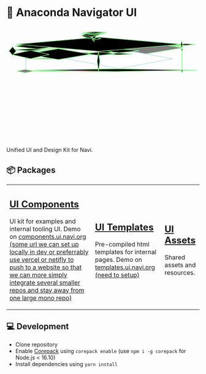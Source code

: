 # 🎨 Anaconda Navigator UI

<!-- #region drawnote -->
<svg id="svg" xmlns="http://www.w3.org/2000/svg" viewbox="7.950000762939453,-7.450000047683716,752.4500122070312,429.510009765625" style="height:300.510009765625"><polygon points="121.59 412.06" fill="gray" stroke="blue" stroke-width="2" d="M 121.59 412.06 L  Z"></polygon><polygon points="469.38 54.085, 355.87 68.03, 242.36 54.085, 355.87 40.14" fill="gray" stroke="lightblue" stroke-width="2" d="M 469.38 54.085 L ,  355.87 68.03 ,  242.36 54.085 ,  355.87 40.14 Z"></polygon><polygon points="122.23 63.025000000000006, 238.02 55.52, 353.81 63.025000000000006, 238.02 70.53" fill="gray" stroke="lightgreen" stroke-width="2" d="M 122.23 63.025000000000006 L ,  238.02 55.52 ,  353.81 63.025000000000006 ,  238.02 70.53 Z"></polygon><polygon points="692.98 67.25999999999999, 525.4300000000001 94.86, 357.88 67.25999999999999, 525.4300000000001 39.66" fill="gray" stroke="lightgreen" stroke-width="2" d="M 692.98 67.25999999999999 L ,  525.4300000000001 94.86 ,  357.88 67.25999999999999 ,  525.4300000000001 39.66 Z"></polygon><polygon points="654.69 109.82, 447.96000000000004 147.81, 241.23 109.82, 447.96000000000004 71.83" fill="white" stroke="lightblue" stroke-width="2" d="M 654.69 109.82 L ,  447.96000000000004 147.81 ,  241.23 109.82 ,  447.96000000000004 71.83 Z"></polygon><polygon points="464.37 77.255, 307.495 88.06, 150.62 77.255, 307.495 66.45" fill="white" stroke="lightblue" stroke-width="2" d="M 464.37 77.255 L ,  307.495 88.06 ,  150.62 77.255 ,  307.495 66.45 Z"></polygon><polygon points="49.15 157.765, 81.32 151.37, 113.49 157.765, 81.32 164.16" fill="gray" stroke="lightgreen" stroke-width="2" d="M 49.15 157.765 L ,  81.32 151.37 ,  113.49 157.765 ,  81.32 164.16 Z"></polygon><polygon points="83.6 109.035, 83.345 68.46, 83.09 109.035, 83.345 149.61" fill="white" stroke="lightblue" stroke-width="2" d="M 83.6 109.035 L ,  83.345 68.46 ,  83.09 109.035 ,  83.345 149.61 Z"></polygon><polygon points="123.22 64.065, 104.35 58.58, 85.48 64.065, 104.35 69.55" fill="gray" stroke="lightgreen" stroke-width="2" d="M 123.22 64.065 L ,  104.35 58.58 ,  85.48 64.065 ,  104.35 69.55 Z"></polygon><polygon points="275.24 157.735, 193.565 156.3, 111.89 157.735, 193.565 159.17" fill="lightblue" stroke="lightgreen" stroke-width="2" d="M 275.24 157.735 L ,  193.565 156.3 ,  111.89 157.735 ,  193.565 159.17 Z"></polygon><polygon points="447.97 159.56, 362.005 160.59, 276.04 159.56, 362.005 158.53" fill="gray" stroke="pink" stroke-width="2" d="M 447.97 159.56 L ,  362.005 160.59 ,  276.04 159.56 ,  362.005 158.53 Z"></polygon><polygon points="426.22 76.57, 442.25 72.71, 458.28 76.57, 442.25 80.43" fill="white" stroke="lightgreen" stroke-width="2" d="M 426.22 76.57 L ,  442.25 72.71 ,  458.28 76.57 ,  442.25 80.43 Z"></polygon><polygon points="450.85 76.74000000000001, 444.67 71.56, 438.49 76.74000000000001, 444.67 81.92" fill="black" stroke="lightgreen" stroke-width="2" d="M 450.85 76.74000000000001 L ,  444.67 71.56 ,  438.49 76.74000000000001 ,  444.67 81.92 Z"></polygon><polygon points="429.79 75.295, 444.905 72.56, 460.02 75.295, 444.905 78.03" fill="gray" stroke="lightgreen" stroke-width="2" d="M 429.79 75.295 L ,  444.905 72.56 ,  460.02 75.295 ,  444.905 78.03 Z"></polygon><polygon points="432.52 77.60499999999999, 439.115 73.58, 445.71 77.60499999999999, 439.115 81.63" fill="gray" stroke="lightgreen" stroke-width="2" d="M 432.52 77.60499999999999 L ,  439.115 73.58 ,  445.71 77.60499999999999 ,  439.115 81.63 Z"></polygon><polygon points="459.83 74.68, 446.84000000000003 72.11, 433.85 74.68, 446.84000000000003 77.25" fill="gray" stroke="lightgreen" stroke-width="2" d="M 459.83 74.68 L ,  446.84000000000003 72.11 ,  433.85 74.68 ,  446.84000000000003 77.25 Z"></polygon><polygon points="436.09 75.56, 446.51 71.58, 456.93 75.56, 446.51 79.54" fill="gray" stroke="lightgreen" stroke-width="2" d="M 436.09 75.56 L ,  446.51 71.58 ,  456.93 75.56 ,  446.51 79.54 Z"></polygon><polygon points="453.46 76.32499999999999, 440.475 74.35, 427.49 76.32499999999999, 440.475 78.3" fill="black" stroke="lightgreen" stroke-width="2" d="M 453.46 76.32499999999999 L ,  440.475 74.35 ,  427.49 76.32499999999999 ,  440.475 78.3 Z"></polygon><polygon points="437.52 77.305, 444.71 79.36, 451.9 77.305, 444.71 75.25" fill="gray" stroke="lightgreen" stroke-width="2" d="M 437.52 77.305 L ,  444.71 79.36 ,  451.9 77.305 ,  444.71 75.25 Z"></polygon><polygon points="81.77 109.435, 161.98499999999999 107.83, 242.2 109.435, 161.98499999999999 111.04" fill="gray" stroke="lightgreen" stroke-width="2" d="M 81.77 109.435 L ,  161.98499999999999 107.83 ,  242.2 109.435 ,  161.98499999999999 111.04 Z"></polygon><polygon points="233.46 71.29, 169.845 70.43, 106.23 71.29, 169.845 72.15" fill="gray" stroke="lightgreen" stroke-width="2" d="M 233.46 71.29 L ,  169.845 70.43 ,  106.23 71.29 ,  169.845 72.15 Z"></polygon><polygon points="36 74.88999999999999, 96.69 70.96, 157.38 74.88999999999999, 96.69 78.82" fill="black" stroke="lightgreen" stroke-width="2" d="M 36 74.88999999999999 L ,  96.69 70.96 ,  157.38 74.88999999999999 ,  96.69 78.82 Z"></polygon><polygon points="370.01 88.42500000000001, 233.885 94.68, 97.76 88.42500000000001, 233.885 82.17" fill="black" stroke="lightgreen" stroke-width="2" d="M 370.01 88.42500000000001 L ,  233.885 94.68 ,  97.76 88.42500000000001 ,  233.885 82.17 Z"></polygon><polygon points="750.4 154.21499999999997, 432.325 149.01, 114.25 154.21499999999997, 432.325 159.42" fill="black" stroke="lightgreen" stroke-width="2"></polygon><polygon points="750.4 149.01" fill="black" stroke="lightgreen" stroke-width="2" d="M 750.4 149.01 L  Z"></polygon><polygon points="363.73 88.82, 401.37 88.2, 439.01 88.82, 401.37 89.44" fill="black" stroke="lightgreen" stroke-width="2" d="M 363.73 88.82 L ,  401.37 88.2 ,  439.01 88.82 ,  401.37 89.44 Z"></polygon><polygon points="526.13 78.575, 447.2 70.67, 368.27 78.575, 447.2 86.48" fill="black" stroke="lightgreen" stroke-width="2" d="M 526.13 78.575 L ,  447.2 70.67 ,  368.27 78.575 ,  447.2 86.48 Z"></polygon><polygon points="421.35 82.36500000000001, 391.20000000000005 76.42, 361.05 82.36500000000001, 391.20000000000005 88.31" fill="black" stroke="lightgreen" stroke-width="2" d="M 421.35 82.36500000000001 L ,  391.20000000000005 76.42 ,  361.05 82.36500000000001 ,  391.20000000000005 88.31 Z"></polygon><polygon points="498.99 91.12, 444.73 94.6, 390.47 91.12, 444.73 87.64" fill="black" stroke="lightgreen" stroke-width="2" d="M 498.99 91.12 L ,  444.73 94.6 ,  390.47 91.12 ,  444.73 87.64 Z"></polygon><polygon points="312.08 90.175, 371.35 96.75, 430.62 90.175, 371.35 83.6" fill="black" stroke="lightgreen" stroke-width="2" d="M 312.08 90.175 L ,  371.35 96.75 ,  430.62 90.175 ,  371.35 83.6 Z"></polygon><polygon points="214.69 83.94999999999999, 150.41 87.02, 86.13 83.94999999999999, 150.41 80.88" fill="black" stroke="lightgreen" stroke-width="2" d="M 214.69 83.94999999999999 L ,  150.41 87.02 ,  86.13 83.94999999999999 ,  150.41 80.88 Z"></polygon><polygon points="335.54 91.75, 210.15 70.45, 84.76 91.75, 210.15 113.05" fill="black" stroke="lightgreen" stroke-width="2" d="M 335.54 91.75 L ,  210.15 70.45 ,  84.76 91.75 ,  210.15 113.05 Z"></polygon><polygon points="28.43 93.285, 101.44500000000001 76.95, 174.46 93.285, 101.44500000000001 109.62" fill="black" stroke="lightgreen" stroke-width="2" d="M 28.43 93.285 L ,  101.44500000000001 76.95 ,  174.46 93.285 ,  101.44500000000001 109.62 Z"></polygon><polygon points="40.38 60.650000000000006, 127.02499999999999 48.68, 213.67 60.650000000000006, 127.02499999999999 72.62" fill="black" stroke="lightgreen" stroke-width="2" d="M 40.38 60.650000000000006 L ,  127.02499999999999 48.68 ,  213.67 60.650000000000006 ,  127.02499999999999 72.62 Z"></polygon><polygon points="17.95 79.41499999999999, 31.86 96.05, 45.77 79.41499999999999, 31.86 62.78" fill="black" stroke="lightgreen" stroke-width="2" d="M 17.95 79.41499999999999 L ,  31.86 96.05 ,  45.77 79.41499999999999 ,  31.86 62.78 Z"></polygon><polygon points="689.28 53.254999999999995, 367.34 25.38, 45.4 53.254999999999995, 367.34 81.13" fill="black" stroke="lightgreen" stroke-width="2" d="M 689.28 53.254999999999995 L ,  367.34 25.38 ,  45.4 53.254999999999995 ,  367.34 81.13 Z"></polygon><polygon points="691.04 60.855, 689.66 67.91, 688.28 60.855, 689.66 53.8" fill="black" stroke="lightgreen" stroke-width="2" d="M 691.04 60.855 L ,  689.66 67.91 ,  688.28 60.855 ,  689.66 53.8 Z"></polygon><polygon points="692.3 116.77, 691.935 162.76, 691.57 116.77, 691.935 70.78" fill="black" stroke="lightgreen" stroke-width="2" d="M 692.3 116.77 L ,  691.935 162.76 ,  691.57 116.77 ,  691.935 70.78 Z"></polygon><polygon points="689.91 157.07999999999998, 692.1099999999999 149.96, 694.31 157.07999999999998, 692.1099999999999 164.2" fill="black" stroke="lightgreen" stroke-width="2" d="M 689.91 157.07999999999998 L ,  692.1099999999999 149.96 ,  694.31 157.07999999999998 ,  692.1099999999999 164.2 Z"></polygon><polygon points="689.6 74.27000000000001, 691.72 81.98, 693.84 74.27000000000001, 691.72 66.56" fill="black" stroke="lightgreen" stroke-width="2" d="M 689.6 74.27000000000001 L ,  691.72 81.98 ,  693.84 74.27000000000001 ,  691.72 66.56 Z"></polygon><polygon points="744.59 54.205, 707.54 51.09, 670.49 54.205, 707.54 57.32" fill="black" stroke="lightgreen" stroke-width="2" d="M 744.59 54.205 L ,  707.54 51.09 ,  670.49 54.205 ,  707.54 57.32 Z"></polygon><polygon points="639.42 59, 662.06 60.66, 684.7 59, 662.06 57.34" fill="black" stroke="lightgreen" stroke-width="2" d="M 639.42 59 L ,  662.06 60.66 ,  684.7 59 ,  662.06 57.34 Z"></polygon><polygon points="708.9 58.12, 674.96 56.19, 641.02 58.12, 674.96 60.05" fill="black" stroke="lightgreen" stroke-width="2" d="M 708.9 58.12 L ,  674.96 56.19 ,  641.02 58.12 ,  674.96 60.05 Z"></polygon><polygon points="695.05 62.739999999999995, 690.76 57.21, 686.47 62.739999999999995, 690.76 68.27" fill="black" stroke="lightgreen" stroke-width="2" d="M 695.05 62.739999999999995 L ,  690.76 57.21 ,  686.47 62.739999999999995 ,  690.76 68.27 Z"></polygon><polygon points="684.5 58.075, 675.575 58.81, 666.65 58.075, 675.575 57.34" fill="black" stroke="lightgreen" stroke-width="2" d="M 684.5 58.075 L ,  675.575 58.81 ,  666.65 58.075 ,  675.575 57.34 Z"></polygon><polygon points="696.32 59.035, 679.485 58.67, 662.65 59.035, 679.485 59.4" fill="black" stroke="lightgreen" stroke-width="2" d="M 696.32 59.035 L ,  679.485 58.67 ,  662.65 59.035 ,  679.485 59.4 Z"></polygon><polygon points="685.75 59.325, 672.9100000000001 59.35, 660.07 59.325, 672.9100000000001 59.3" fill="black" stroke="lightgreen" stroke-width="2" d="M 685.75 59.325 L ,  672.9100000000001 59.35 ,  660.07 59.325 ,  672.9100000000001 59.3 Z"></polygon><polygon points="694 53.72, 690.7 39.38, 687.4 53.72, 690.7 68.06" fill="black" stroke="lightgreen" stroke-width="2" d="M 694 53.72 L ,  690.7 39.38 ,  687.4 53.72 ,  690.7 68.06 Z"></polygon><polygon points="361.47 119.45, 366.54 158.21, 371.61 119.45, 366.54 80.69" fill="black" stroke="lightgreen" stroke-width="2" d="M 361.47 119.45 L ,  366.54 158.21 ,  371.61 119.45 ,  366.54 80.69 Z"></polygon><polygon points="353.59 25.995, 348.985 9.25, 344.38 25.995, 348.985 42.74" fill="black" stroke="lightgreen" stroke-width="2" d="M 353.59 25.995 L ,  348.985 9.25 ,  344.38 25.995 ,  348.985 42.74 Z"></polygon><polygon points="337.27 8.219999999999999, 348.78999999999996 4.42, 360.31 8.219999999999999, 348.78999999999996 12.02" fill="black" stroke="lightgreen" stroke-width="2" d="M 337.27 8.219999999999999 L ,  348.78999999999996 4.42 ,  360.31 8.219999999999999 ,  348.78999999999996 12.02 Z"></polygon><polygon points="338.52 25.43, 343.79499999999996 38.12, 349.07 25.43, 343.79499999999996 12.74" fill="black" stroke="lightgreen" stroke-width="2" d="M 338.52 25.43 L ,  343.79499999999996 38.12 ,  349.07 25.43 ,  343.79499999999996 12.74 Z"></polygon><polygon points="311.23 27.565, 329.08000000000004 31.26, 346.93 27.565, 329.08000000000004 23.87" fill="black" stroke="lightgreen" stroke-width="2" d="M 311.23 27.565 L ,  329.08000000000004 31.26 ,  346.93 27.565 ,  329.08000000000004 23.87 Z"></polygon><polygon points="375.35 31.11, 360.18 35.09, 345.01 31.11, 360.18 27.13" fill="black" stroke="lightgreen" stroke-width="2" d="M 375.35 31.11 L ,  360.18 35.09 ,  345.01 31.11 ,  360.18 27.13 Z"></polygon><polygon points="356.85 23.01, 348.68 12.99, 340.51 23.01, 348.68 33.03" fill="black" stroke="lightgreen" stroke-width="2" d="M 356.85 23.01 L ,  348.68 12.99 ,  340.51 23.01 ,  348.68 33.03 Z"></polygon><polygon points="299.23 20.39, 327.96000000000004 27.92, 356.69 20.39, 327.96000000000004 12.86" fill="black" stroke="lightgreen" stroke-width="2" d="M 299.23 20.39 L ,  327.96000000000004 27.92 ,  356.69 20.39 ,  327.96000000000004 12.86 Z"></polygon><polygon points="309.19 2.55" fill="black" stroke="lightgreen" stroke-width="2" d="M 309.19 2.55 L  Z"></polygon><polygon points="309.19 2.55" fill="black" stroke="lightgreen" stroke-width="2" d="M 309.19 2.55 L  Z"></polygon><polygon points="373.18 16.28, 338.435 23.39, 303.69 16.28, 338.435 9.17" fill="black" stroke="lightgreen" stroke-width="2" d="M 373.18 16.28 L ,  338.435 23.39 ,  303.69 16.28 ,  338.435 9.17 Z"></polygon><polygon points="305.36 12.24, 348.045 16.87, 390.73 12.24, 348.045 7.61" fill="black" stroke="lightgreen" stroke-width="2" d="M 305.36 12.24 L ,  348.045 16.87 ,  390.73 12.24 ,  348.045 7.61 Z"></polygon><polygon points="393.43 11.629999999999999, 345.69 14.16, 297.95 11.629999999999999, 345.69 9.1" fill="black" stroke="lightgreen" stroke-width="2" d="M 393.43 11.629999999999999 L ,  345.69 14.16 ,  297.95 11.629999999999999 ,  345.69 9.1 Z"></polygon><polygon points="306.63 7.33, 353.275 4.43, 399.92 7.33, 353.275 10.23" fill="black" stroke="lightgreen" stroke-width="2" d="M 306.63 7.33 L ,  353.275 4.43 ,  399.92 7.33 ,  353.275 10.23 Z"></polygon></svg>  
<!-- #endregion -->



Unified UI and Design Kit for Navi.
## 📦 Packages


<table>
  <tbody>
    <tr>
      <td>
        <h2><a href="./packages/ui">UI Components</a></h2>
        <p>UI kit for examples and internal tooling UI. Demo on <a href="#">components.ui.navi.org (some url we can set up locally in dev or preferrably use vercel or netifly to push to a website so that we can more simply integrate several smaller repos and stay away from one large mono repo)</a></p>
      </td>
      <td>
        <h2><a href="./packages/templates">UI Templates</a></h2>
        <p>Pre-compiled html templates for internal pages. Demo on <a href="#">templates.ui.navi.org (need to setup)</a></p>
      </td>
      <td>
        <h2><a href="./packages/assets">UI Assets</a></h2>
        <p>Shared assets and resources.</p>
      </td>
    </tr>
  </tbody>
</table>


## 💻 Development

- Clone repository
- Enable [Corepack](https://github.com/nodejs/corepack) using `corepack enable` (use `npm i -g corepack` for Node.js < 16.10)
- Install dependencies using `yarn install`
